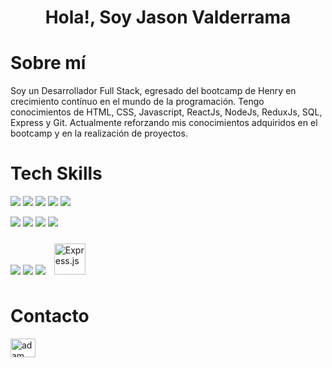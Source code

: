 # <h1 align="center"><b>Hola!, Soy Jason Valderrama </b></h1>

# Sobre mí
Soy un Desarrollador Full Stack, egresado del bootcamp de Henry en crecimiento contínuo en el mundo de la programación. Tengo conocimientos de HTML, CSS, Javascript, ReactJs, NodeJs, ReduxJs, SQL, Express y Git. Actualmente reforzando mis conocimientos adquiridos en el bootcamp y en la realización de proyectos.

# Tech Skills

<img src="https://img.icons8.com/color/48/000000/html-5--v1.png"/> <img src="https://img.icons8.com/color/48/000000/css3.png"/> <img src="https://img.icons8.com/color/48/000000/redux.png"/> <img src="https://img.icons8.com/color/48/000000/javascript--v1.png"/> <img src="https://img.icons8.com/color/48/null/react-native.png"/>

<img src="https://img.icons8.com/color/48/null/bootstrap.png"/> <img src="https://img.icons8.com/color/48/000000/nodejs.png"/> <img src="https://img.icons8.com/external-tal-revivo-color-tal-revivo/48/null/external-postgre-sql-a-free-and-open-source-relational-database-management-system-logo-color-tal-revivo.png"/> <img src="https://img.icons8.com/color/48/000000/npm.png"/> 

<img src="https://img.icons8.com/color/48/null/visual-studio-code-2019.png"/> <img src="https://img.icons8.com/external-tal-revivo-color-tal-revivo/48/null/external-postman-is-the-only-complete-api-development-environment-logo-color-tal-revivo.png"/> <img src="https://img.icons8.com/color/48/null/git.png"/>
<a href="https://expressjs.com/" target="_blank"><img style="margin: 10px" src="https://profilinator.rishav.dev/skills-assets/express-original-wordmark.svg" alt="Express.js" height="50" /></a> 

# Contacto

<a href="https://www.linkedin.com/in/jason-valderrama-b50587221/" target="blank"><img align="center"
      src="https://raw.githubusercontent.com/rahuldkjain/github-profile-readme-generator/master/src/images/icons/Social/linked-in-alt.svg"
      alt="adam pithewan" height="30" width="40" /></a> 
